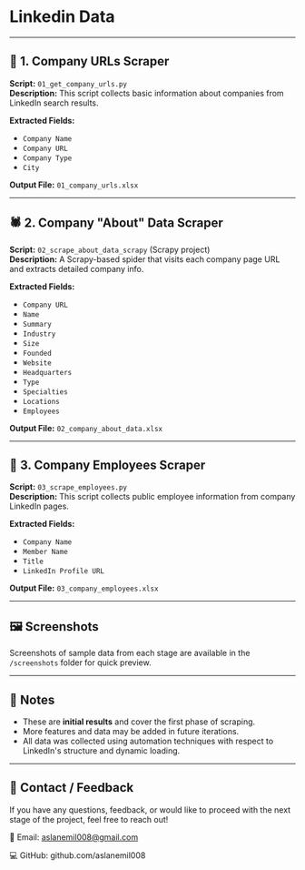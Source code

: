 # Linkedin Data

---

## 🧩 1. Company URLs Scraper

**Script:** `01_get_company_urls.py`  
**Description:** This script collects basic information about companies from LinkedIn search results.

**Extracted Fields:**
- `Company Name`
- `Company URL`
- `Company Type`
- `City`

**Output File:** `01_company_urls.xlsx`

---

## 🕷️ 2. Company "About" Data Scraper

**Script:** `02_scrape_about_data_scrapy` (Scrapy project)  
**Description:** A Scrapy-based spider that visits each company page URL and extracts detailed company info.

**Extracted Fields:**
- `Company URL`
- `Name`
- `Summary`
- `Industry`
- `Size`
- `Founded`
- `Website`
- `Headquarters`
- `Type`
- `Specialties`
- `Locations`
- `Employees`

**Output File:** `02_company_about_data.xlsx`

---

## 👥 3. Company Employees Scraper

**Script:** `03_scrape_employees.py`  
**Description:** This script collects public employee information from company LinkedIn pages.

**Extracted Fields:**
- `Company Name`
- `Member Name`
- `Title`
- `LinkedIn Profile URL`

**Output File:** `03_company_employees.xlsx`

---

## 🖼️ Screenshots

Screenshots of sample data from each stage are available in the `/screenshots` folder for quick preview.

---

## 📌 Notes

- These are **initial results** and cover the first phase of scraping.
- More features and data may be added in future iterations.
- All data was collected using automation techniques with respect to LinkedIn's structure and dynamic loading.

---

## 📩 Contact / Feedback

If you have any questions, feedback, or would like to proceed with the next stage of the project, feel free to reach out!

📧 Email: aslanemil008@gmail.com

💻 GitHub: github.com/aslanemil008
